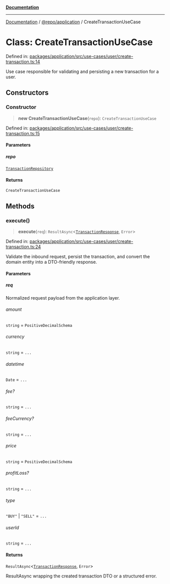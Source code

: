 [**Documentation**](../../../README.md)

***

[Documentation](../../../README.md) / [@repo/application](../README.md) / CreateTransactionUseCase

# Class: CreateTransactionUseCase

Defined in: [packages/application/src/use-cases/user/create-transaction.ts:14](https://github.com/o3osatoshi/experiment/blob/f1d231870a1d13a36a9ead236d22edc1fb9797dd/packages/application/src/use-cases/user/create-transaction.ts#L14)

Use case responsible for validating and persisting a new transaction for a user.

## Constructors

### Constructor

> **new CreateTransactionUseCase**(`repo`): `CreateTransactionUseCase`

Defined in: [packages/application/src/use-cases/user/create-transaction.ts:15](https://github.com/o3osatoshi/experiment/blob/f1d231870a1d13a36a9ead236d22edc1fb9797dd/packages/application/src/use-cases/user/create-transaction.ts#L15)

#### Parameters

##### repo

[`TransactionRepository`](../../domain/interfaces/TransactionRepository.md)

#### Returns

`CreateTransactionUseCase`

## Methods

### execute()

> **execute**(`req`): `ResultAsync`\<[`TransactionResponse`](../type-aliases/TransactionResponse.md), `Error`\>

Defined in: [packages/application/src/use-cases/user/create-transaction.ts:24](https://github.com/o3osatoshi/experiment/blob/f1d231870a1d13a36a9ead236d22edc1fb9797dd/packages/application/src/use-cases/user/create-transaction.ts#L24)

Validate the inbound request, persist the transaction, and convert the
domain entity into a DTO-friendly response.

#### Parameters

##### req

Normalized request payload from the application layer.

###### amount

`string` = `PositiveDecimalSchema`

###### currency

`string` = `...`

###### datetime

`Date` = `...`

###### fee?

`string` = `...`

###### feeCurrency?

`string` = `...`

###### price

`string` = `PositiveDecimalSchema`

###### profitLoss?

`string` = `...`

###### type

`"BUY"` \| `"SELL"` = `...`

###### userId

`string` = `...`

#### Returns

`ResultAsync`\<[`TransactionResponse`](../type-aliases/TransactionResponse.md), `Error`\>

ResultAsync wrapping the created transaction DTO or a structured error.
